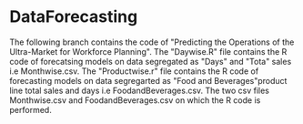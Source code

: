 # DataForecasting
The following branch contains the code of "Predicting the Operations of the Ultra-Market for Workforce Planning". 
The "Daywise.R" file contains the R code of forecatsing models on data segregated as "Days" and "Tota" sales i.e Monthwise.csv.
The "Productwise.r" file contains the R code of forecasting models on data segregarted as "Food and Beverages"product line total sales and days i.e FoodandBeverages.csv.
The two csv files Monthwise.csv and FoodandBeverages.csv on which the R code is performed.
